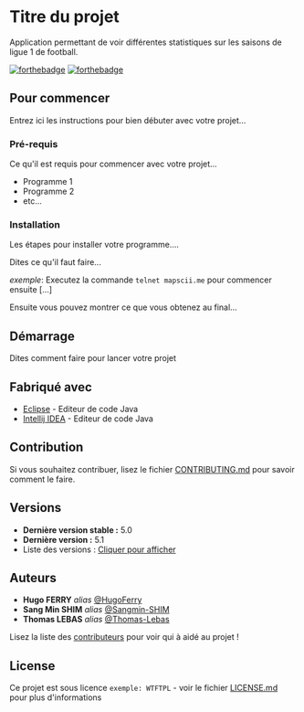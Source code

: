 # Titre du projet

Application permettant de voir différentes statistiques sur les saisons de ligue 1 de football.

[![forthebadge](http://forthebadge.com/images/badges/built-with-love.svg)](http://forthebadge.com)  [![forthebadge](https://forthebadge.com/images/badges/made-with-java.svg)](http://forthebadge.com)

## Pour commencer

Entrez ici les instructions pour bien débuter avec votre projet...

### Pré-requis

Ce qu'il est requis pour commencer avec votre projet...

- Programme 1
- Programme 2
- etc...

### Installation

Les étapes pour installer votre programme....

Dites ce qu'il faut faire...

_exemple_: Executez la commande ``telnet mapscii.me`` pour commencer ensuite [...]


Ensuite vous pouvez montrer ce que vous obtenez au final...

## Démarrage

Dites comment faire pour lancer votre projet

## Fabriqué avec

* [Eclipse](https://www.eclipse.org/downloads/) - Editeur de code Java
* [Intellij IDEA](https://www.jetbrains.com/idea/) - Editeur de code Java

## Contribution

Si vous souhaitez contribuer, lisez le fichier [CONTRIBUTING.md](https://example.org) pour savoir comment le faire.

## Versions

* **Dernière version stable :** 5.0
* **Dernière version :** 5.1
* Liste des versions : [Cliquer pour afficher](https://github.com/HugoFerry/EPSI_B3_Projet_JAVA_FSL/tags)

## Auteurs

* **Hugo FERRY** _alias_ [@HugoFerry](https://github.com/HugoFerry)
* **Sang Min SHIM** _alias_ [@Sangmin-SHIM](https://github.com/Sangmin-SHIM)
* **Thomas LEBAS** _alias_ [@Thomas-Lebas](https://github.com/Thomas-Lebas)

Lisez la liste des [contributeurs](https://github.com/HugoFerry/EPSI_B3_Projet_JAVA_FSL/graphs/contributors) pour voir qui à aidé au projet !

## License

Ce projet est sous licence ``exemple: WTFTPL`` - voir le fichier [LICENSE.md](LICENSE.md) pour plus d'informations
